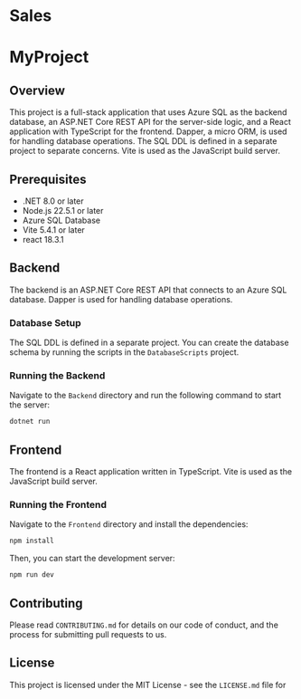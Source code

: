 # Sales

# MyProject

## Overview

This project is a full-stack application that uses Azure SQL as the backend database, an ASP.NET Core REST API for the server-side logic, and a React application with TypeScript for the frontend. Dapper, a micro ORM, is used for handling database operations. The SQL DDL is defined in a separate project to separate concerns. Vite is used as the JavaScript build server.

## Prerequisites

- .NET 8.0 or later
- Node.js 22.5.1 or later
- Azure SQL Database
- Vite 5.4.1 or later
- react 18.3.1

## Backend

The backend is an ASP.NET Core REST API that connects to an Azure SQL database. Dapper is used for handling database operations.

### Database Setup

The SQL DDL is defined in a separate project. You can create the database schema by running the scripts in the `DatabaseScripts` project.

### Running the Backend

Navigate to the `Backend` directory and run the following command to start the server:

```bash
dotnet run
```

## Frontend

The frontend is a React application written in TypeScript. Vite is used as the JavaScript build server.

### Running the Frontend

Navigate to the `Frontend` directory and install the dependencies:

```bash
npm install
```

Then, you can start the development server:

```bash
npm run dev
```

## Contributing

Please read `CONTRIBUTING.md` for details on our code of conduct, and the process for submitting pull requests to us.

## License

This project is licensed under the MIT License - see the `LICENSE.md` file for
